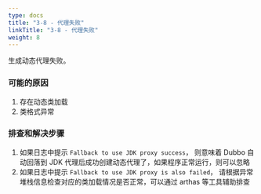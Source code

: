 ```yaml
---
type: docs
title: "3-8 - 代理失败"
linkTitle: "3-8 - 代理失败"
weight: 8
---
```


生成动态代理失败。

### 可能的原因

1. 存在动态类加载
2. 类格式异常

### 排查和解决步骤

1. 如果日志中提示 `Fallback to use JDK proxy success`，
则意味着 Dubbo 自动回落到 JDK 代理后成功创建动态代理了，如果程序正常运行，则可以忽略
2. 如果日志中提示 `Fallback to use JDK proxy is also failed`，
请根据异常堆栈信息检查对应的类加载情况是否正常，可以通过 arthas 等工具辅助排查

